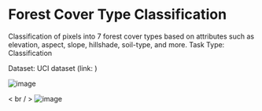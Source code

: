 # Forest Cover Type Classification

Classification of pixels into 7 forest cover types based on attributes such as elevation, aspect, slope, hillshade, soil-type, and more.
Task Type: Classification

Dataset: UCI dataset (link: )

![image](https://github.com/Noah-Yohannes/Covertype_Forest-Classification/assets/112534387/df402734-5255-4038-9f67-b64e7eb5fec6)

< br / >
![image](https://github.com/Noah-Yohannes/Covertype_Forest-Classification/assets/112534387/60305907-7111-406a-a74a-b0fde78ad4d0)



